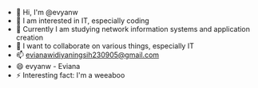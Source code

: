 - 👋 Hi, I'm @evyanw
- 👀 I am interested in IT, especially coding
- 🌱 Currently I am studying network information systems and application creation
- 💞️ I want to collaborate on various things, especially IT
- 📫 evianawidiyaningsih230905@gmail.com
- 😄 evyanw - Eviana
- ⚡ Interesting fact: I'm a weeaboo


<!---
evyanw/evyanw is a ✨ special ✨ repository because its `README.md` (this file) appears on your GitHub profile.
You can click the Preview link to take a look at your changes.
--->
